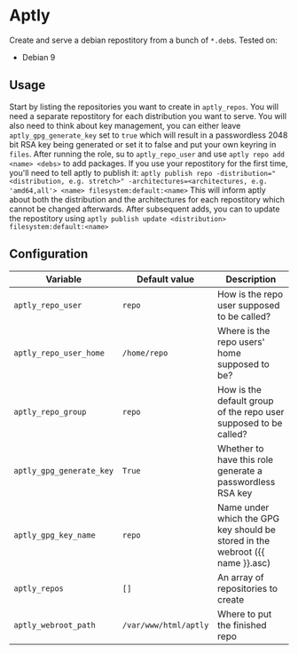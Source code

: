 # Aptly
Create and serve a debian repostitory from a bunch of `*.deb`s.
Tested on:
 * Debian 9

## Usage
Start by listing the repositories you want to create in `aptly_repos`. You will
need a separate repostitory for each distribution you want to serve. You will
also need to think about key management, you can either leave
`aptly_gpg_generate_key` set to `true` which will result in a passwordless 2048
bit RSA key being generated or set it to false and put your own keyring in
`files`.
After running the role, su to `aptly_repo_user` and use `aptly repo add <name> <debs>`
to add packages. If you use your repostitory for the first time, you'll need to
tell aptly to publish it:
`aptly publish repo -distribution="<distribution, e.g. stretch>" -architectures=<architectures, e.g. 'amd64,all'> <name> filesystem:default:<name>`
This will inform aptly about both the distribution and the architectures for
each repostitory which cannot be changed afterwards. After subsequent adds, you
can to update the repostitory using
`aptly publish update <distribution> filesystem:default:<name>`

## Configuration
| Variable | Default value | Description |
| -------- | ------------- | ----------- |
| `aptly_repo_user` | `repo` | How is the repo user supposed to be called? |
| `aptly_repo_user_home` | `/home/repo` | Where is the repo users' home supposed to be? |
| `aptly_repo_group` | `repo` | How is the default group of the repo user supposed to be called? |
| `aptly_gpg_generate_key` | `True` | Whether to have this role generate a passwordless RSA key |
| `aptly_gpg_key_name` | `repo` | Name under which the GPG key should be stored in the webroot ({{ name }}.asc) |
| `aptly_repos` | `[]` | An array of repositories to create |
| `aptly_webroot_path` | `/var/www/html/aptly` | Where to put the finished repo |

